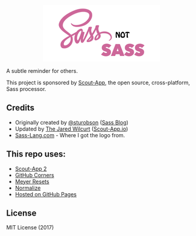 <p align="center"><img src="imgs/meta/mstile03wd.png"></p>

A subtle reminder for others.

This project is sponsored by [Scout-App](http://scout-app.io), the open source, cross-platform, Sass processor.

## Credits

* Originally created by [@sturobson](http://www.twitter.com/sturobson) ([Sass Blog](http://www.alwaystwisted.com))
* Updated by [The Jared Wilcurt](http://github.com/TheJaredWilcurt) ([Scout-App.io](http://scout-app.io))
* [Sass-Lang.com](http://sass-lang.com) - Where I got the logo from.

## This repo uses:

* [Scout-App 2](http://Scout-App.io)
* [GitHub Corners](http://tholman.com/github-corners/)
* [Meyer Resets](http://github.com/TheJaredWilcurt/meyer-sass)
* [Normalize](https://necolas.github.io/normalize.css/)
* [Hosted on GitHub Pages](https://pages.github.com)

## License

MIT License (2017)
